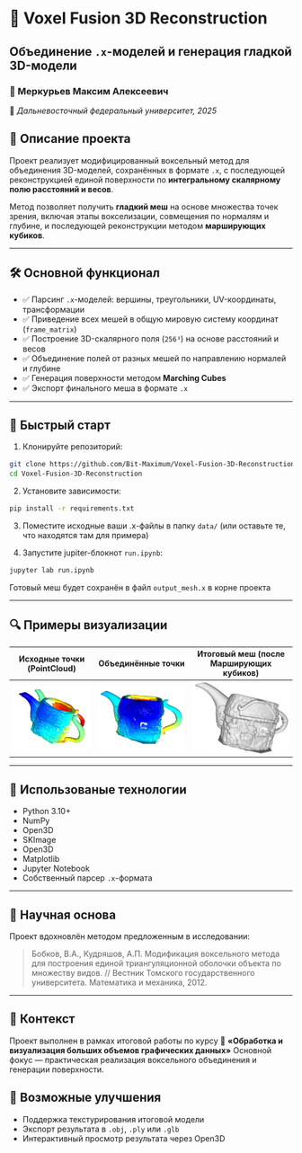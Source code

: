 # 🧊 Voxel Fusion 3D Reconstruction
## Объединение `.x`-моделей и генерация гладкой 3D-модели


### 👤 Меркурьев Максим Алексеевич  
🏫 _Дальневосточный федеральный университет, 2025_

## 📌 Описание проекта
Проект реализует модифицированный воксельный метод для объединения 3D-моделей, сохранённых в формате `.x`, с последующей реконструкцией единой поверхности по **интегральному скалярному полю расстояний и весов**.

Метод позволяет получить **гладкий меш** на основе множества точек зрения, включая этапы вокселизации, совмещения по нормалям и глубине, и последующей реконструкции методом **марширующих кубиков**.

---

## 🛠 Основной функционал

- ✅ Парсинг `.x`-моделей: вершины, треугольники, UV-координаты, трансформации
- ✅ Приведение всех мешей в общую мировую систему координат (`frame_matrix`)
- ✅ Построение 3D-скалярного поля (`256³`) на основе расстояний и весов
- ✅ Объединение полей от разных мешей по направлению нормалей и глубине
- ✅ Генерация поверхности методом **Marching Cubes**
- ✅ Экспорт финального меша в формате `.x`

---

## 🚀 Быстрый старт

1. Клонируйте репозиторий:
```bash
git clone https://github.com/Bit-Maximum/Voxel-Fusion-3D-Reconstruction.git
cd Voxel-Fusion-3D-Reconstruction
```

2. Установите зависимости:
```bash
pip install -r requirements.txt
```

3. Поместите исходные ваши .x-файлы в папку `data/` (или оставьте те, что находятся там для примера)

4. Запустите jupiter-блокнот `run.ipynb`:
```bash
jupyter lab run.ipynb
```

Готовый меш будет сохранён в файл `output_mesh.x` в корне проекта

---

## 🔍 Примеры визуализации

| Исходные точки (PointCloud)      | Объединённые точки                      | Итоговый меш (после Марширующих кубиков) |
|----------------------------------------|-----------------------------------------|------------------------------------------|
| ![pointclouds](media/pointclouds.png) | ![merged](media/merged_pointcloud.png) | ![final_mesh](media/final_mesh.png)     |

---

## 🔧 Использованые технологии

- Python 3.10+
- NumPy
- Open3D
- SKImage
- Open3D
- Matplotlib
- Jupyter Notebook
- Собственный парсер `.x`-формата

---

## 📖 Научная основа

Проект вдохновлён методом предложенным в исследовании:
> Бобков, В.А., Кудряшов, А.П.
Модификация воксельного метода для построения единой триангуляционной оболочки объекта по множеству видов.
// Вестник Томского государственного университета. Математика и механика, 2012.

---

## 🧪 Контекст
Проект выполнен в рамках итоговой работы по курсу
📘 **«Обработка и визуализация больших объемов графических данных»**
Основной фокус — практическая реализация воксельного объединения и генерации поверхности.

## 📝 Возможные улучшения
* Поддержка текстурирования итоговой модели
* Экспорт результата в `.obj`, `.ply` или `.glb`
* Интерактивный просмотр результата через Open3D
